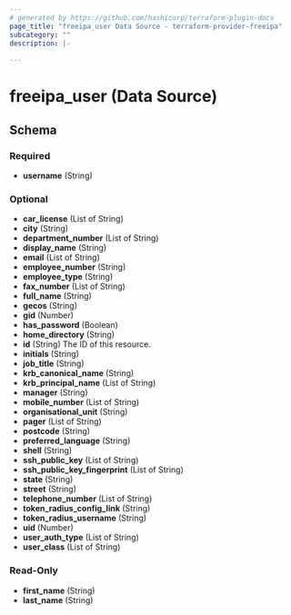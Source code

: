 ```yaml
---
# generated by https://github.com/hashicorp/terraform-plugin-docs
page_title: "freeipa_user Data Source - terraform-provider-freeipa"
subcategory: ""
description: |-
  
---
```


# freeipa_user (Data Source)





<!-- schema generated by tfplugindocs -->
## Schema

### Required

- **username** (String)

### Optional

- **car_license** (List of String)
- **city** (String)
- **department_number** (List of String)
- **display_name** (String)
- **email** (List of String)
- **employee_number** (String)
- **employee_type** (String)
- **fax_number** (List of String)
- **full_name** (String)
- **gecos** (String)
- **gid** (Number)
- **has_password** (Boolean)
- **home_directory** (String)
- **id** (String) The ID of this resource.
- **initials** (String)
- **job_title** (String)
- **krb_canonical_name** (String)
- **krb_principal_name** (List of String)
- **manager** (String)
- **mobile_number** (List of String)
- **organisational_unit** (String)
- **pager** (List of String)
- **postcode** (String)
- **preferred_language** (String)
- **shell** (String)
- **ssh_public_key** (List of String)
- **ssh_public_key_fingerprint** (List of String)
- **state** (String)
- **street** (String)
- **telephone_number** (List of String)
- **token_radius_config_link** (String)
- **token_radius_username** (String)
- **uid** (Number)
- **user_auth_type** (List of String)
- **user_class** (List of String)

### Read-Only

- **first_name** (String)
- **last_name** (String)


